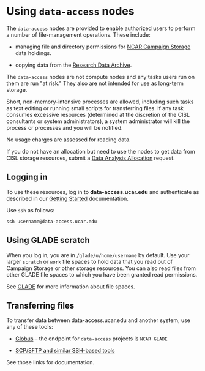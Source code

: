 # Using `data-access` nodes

The `data-access` nodes are provided to enable authorized users to perform
a number of file-management operations. These include:

- managing file and directory permissions for [NCAR Campaign Storage](glade/campaign.md) data
  holdings.

- copying data from the [Research Data Archive](https://rda.ucar.edu/).

The `data-access` nodes are not compute nodes and any tasks users run on
them are run "at risk." They also are not intended for use as long-term
storage.

Short, non-memory-intensive processes are allowed, including such tasks
as text editing or running small scripts for transferring files. If any
task consumes excessive resources (determined at the discretion of the
CISL consultants or system administrators), a system administrator will
kill the process or processes and you will be notified.

No usage charges are assessed for reading data.

If you do not have an allocation but need to use the nodes to get data
from CISL storage resources, submit a [Data Analysis Allocation](https://arc.ucar.edu/xras_submit/opportunities) request.

## Logging in

To use these resources, log in to **data-access.ucar.edu** and
authenticate as described in our [Getting Started](../getting-started/index.md)
documentation.

Use `ssh` as follows:
```pre
ssh username@data-access.ucar.edu
```

## Using GLADE scratch

When you log in, you are in `/glade/u/home/username` by default. Use
your larger `scratch` or `work` file spaces to hold data that you
read out of Campaign Storage or other storage resources. You can also
read files from other GLADE file spaces to which you have been granted
read permissions.

See [GLADE](./glade/index.md) for more information
about file spaces.

## Transferring files

To transfer data between data-access.ucar.edu and another system, use
any of these tools:

- [Globus](./data-transfer/globus/index.md) – the endpoint for `data-access` projects is `NCAR GLADE`

- [SCP/SFTP and similar SSH-based tools](./data-transfer/scp-and-sftp.md)

See those links for documentation.
